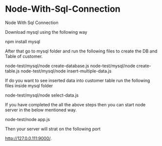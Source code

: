# Node-With-Sql-Connection
Node With Sql Connection

Download mysql using the following way

npm install mysql

After that go to mysql folder and run the following files to create the DB and Table of customer.

node-test/mysql/node create-database.js
node-test/mysql/node create-table.js
node-test/mysql/node insert-multiple-data.js

If do you want to see inserted data into customer table run the following files inside mysql folder

node-test/mysql/node select-data.js

If you have completed the all the above steps then you can start node server in the below mentioned way.

node-test/node app.js

Then your server will strat on the following port

http://127.0.0.111:9000/.
